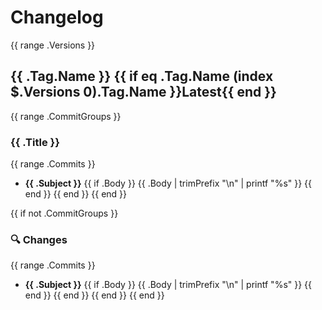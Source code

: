 # Changelog

{{ range .Versions }}
## {{ .Tag.Name }} {{ if eq .Tag.Name (index $.Versions 0).Tag.Name }}Latest{{ end }}

{{ range .CommitGroups }}
### {{ .Title }}

{{ range .Commits }}
- **{{ .Subject }}**
{{ if .Body }}
  {{ .Body | trimPrefix "\n" | printf "%s" }}
{{ end }}
{{ end }}
{{ end }}

{{ if not .CommitGroups }}
### 🔍 Changes
{{ range .Commits }}
- **{{ .Subject }}**
{{ if .Body }}
  {{ .Body | trimPrefix "\n" | printf "%s" }}
{{ end }}
{{ end }}
{{ end }}
{{ end }}
